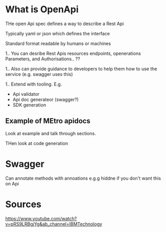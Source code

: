 # What is OpenApi
THe open Api spec defines a way to describe a Rest Api

Typically yaml or json which defines the interface

Standard format readable by humans or machines

1.. You can desribe Rest Apis resources endpoints, openerations Parameters, and Authorisations.. ??

1.. Also can provide guidance to developers to help them how to use the service (e.g. swagger uses this)

1.. Extend with tooling. E.g. 
- Api validator
- Api doc generateor (swagger?)
- SDK generation

## Example of MEtro apidocs
Look at example and talk through sections.

THen look at code generation

# Swagger
Can annotate methods with annoations e.g.g hiddne if you don't want this on Api

# Sources
https://www.youtube.com/watch?v=pRS9LRBgjYg&ab_channel=IBMTechnology



